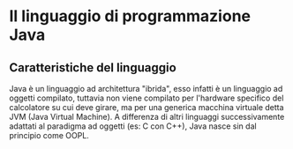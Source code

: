 # Il linguaggio di programmazione Java

## Caratteristiche del linguaggio
Java è un linguaggio ad architettura "ibrida", esso infatti è un linguaggio ad oggetti compilato, tuttavia non viene compilato per l'hardware specifico del calcolatore su cui deve girare, ma per una generica macchina virtuale detta JVM (Java Virtual Machine).
A differenza di altri linguaggi successivamente adattati al paradigma ad oggetti (es: C con C++), Java nasce sin dal principio come OOPL.